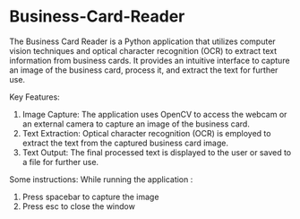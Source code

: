 # Business-Card-Reader
The Business Card Reader is a Python application that utilizes computer vision techniques and optical character recognition (OCR) to extract text information from business cards. It provides an intuitive interface to capture an image of the business card, process it, and extract the text for further use.

Key Features:

1) Image Capture: The application uses OpenCV to access the webcam or an external camera to capture an image of the business card.
2) Text Extraction: Optical character recognition (OCR) is employed to extract the text from the captured business card image.
3) Text Output: The final processed text is displayed to the user or saved to a file for further use.

Some instructions:
While running the application :
1) Press spacebar to capture the image
2) Press esc to close the window



